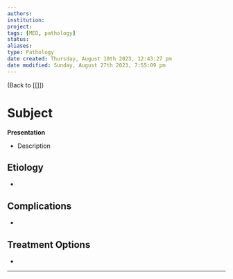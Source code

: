 ```yaml
---
authors: 
institution: 
project: 
tags: [MED, pathology]
status: 
aliases: 
type: Pathology
date created: Thursday, August 10th 2023, 12:43:27 pm
date modified: Sunday, August 27th 2023, 7:55:09 pm
---
```


(Back to [[]])

# Subject

**Presentation**
- Description

## Etiology
- 

## Complications
- 

## Treatment Options
- 

---
